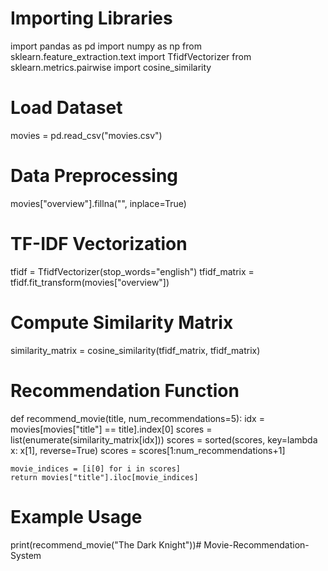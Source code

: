 # Importing Libraries
import pandas as pd
import numpy as np
from sklearn.feature_extraction.text import TfidfVectorizer
from sklearn.metrics.pairwise import cosine_similarity

# Load Dataset
movies = pd.read_csv("movies.csv")

# Data Preprocessing
movies["overview"].fillna("", inplace=True)

# TF-IDF Vectorization
tfidf = TfidfVectorizer(stop_words="english")
tfidf_matrix = tfidf.fit_transform(movies["overview"])

# Compute Similarity Matrix
similarity_matrix = cosine_similarity(tfidf_matrix, tfidf_matrix)

# Recommendation Function
def recommend_movie(title, num_recommendations=5):
    idx = movies[movies["title"] == title].index[0]
    scores = list(enumerate(similarity_matrix[idx]))
    scores = sorted(scores, key=lambda x: x[1], reverse=True)
    scores = scores[1:num_recommendations+1]
    
    movie_indices = [i[0] for i in scores]
    return movies["title"].iloc[movie_indices]

# Example Usage
print(recommend_movie("The Dark Knight"))# Movie-Recommendation-System
